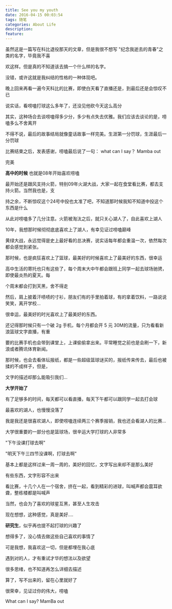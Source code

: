 ```yaml
---
title: See you my youth
date: 2016-04-15 00:03:54
tags: 随笔
categories: About Life
description:
feature:
---
```


虽然这是一篇写在科比退役那天的文章，但是我很不想写 "纪念我逝去的青春"之类的名字，毕竟我不喜

欢这样。但是真的不知道该去搞一个什么样的名字。

没错，或许这就是我纠结的性格的一种体现吧。

<!-- more -->

晚上回来再看一遍今天科比的比赛，即使白天看了直播还是，到最后还是会惊叹不已

说实话，看唠嗑打球这么多年了，还没见他砍今天这么高分

其实，这种场合去谈唠嗑得多少分，多少有点失去优雅。我们应该去谈论的是，唠嗑多么不舍离开

不得不说，最后的故事结局就像童话故事一样完美。生涯第一分罚球，生涯最后一分罚球

比赛结束之后，发表感谢，唠嗑最后说了一句： what can I say？ Mamba out

完美


**高中的时候** 也就是08年开始喜欢唠嗑

最开始还是跟风支持火箭，特别09年火湖大战，大家一起在食堂看比赛，都去支持火箭。当然我也是，支

持之余，不断惊叹这个24号中投也太准了吧，不知道那时候我知不知道中投这个东西是什么

从此对唠嗑多了几分注意。火箭被淘汰之后，就只关心湖人了，自此喜欢上湖人

10年，我想那时候彻彻底底喜欢上了湖人，有幸见证过唠嗑巅峰

黄绿大战，永远觉得是史上最好看的总决赛，说实话每年都会重温一次，依然每次都会感觉到紧张。

那时候，也是疯狂喜欢上了篮球，最美好的时候喜欢上了最美好的东西，很幸运

高中生活的寄托也只有这些了，每个周末大中午都会跟班上同学一起去球场驰骋，即使最炎热的夏天。每

个周末都会打到天黑，舍不得走

然后，肩上披着汗啧啧的寸衫，朋友们有的手里拍着球，有的拿着饮料，一路说说笑笑，离开学校...

很幸运，最美好的时光喜欢上了最美好的东西。

还记得那时候只有一个破 2g 手机，每个月都会开 5 元 30M的流量，只为看看新浪篮球文字直播，有重

要的比赛手机也会带到课堂上，上课偷偷拿出来。平常睡觉之前也是会刷一下，新浪或者腾讯体育新闻。

那时候，也会去看体坛报纸，都是一些超级篮球谜买的，报纸传来传去，最后也被揉的不成样子，但是，

文字的描述却那么能吸引我们...

**大学开始了**

有了足够多的时间，每天都可以看直播，每天下午都可以跟同学一起去打会球

最喜欢的湖人，也慢慢没落了

我是我还是很喜欢湖人，即使唠嗑连续两三个赛季报销，我也还会看湖人的比赛...

大学很重要的一部分也是篮球场，很辛运大学打球的人非常多

"下午没课打球去啊"

"明天下午三四节没课啊，打球去啊"

基本上都是这样过来一周一周的，美好的回忆，文字写出来却不是那么美好

有些东西，文字形容不出来

看比赛，十几个人在一个宿舍，挤在一起，看到精彩的进球，叫喊声都会震耳欲聋，整栋楼都是叫喊声

当然，也会为了喜欢的球星互黑，甚至人生攻击

现在想想，这种感觉，真是美好....



**研究生**，似乎再也提不起打球的兴趣了

想得多了，没心情去做这些自己喜欢的事情了

可是我想，我喜欢这一切，但是都埋在我心底

遇到对的人，才有重试才华的想法以及欲望


很多思绪，也不知道再怎么详细去描述

算了，写不出来的，留在心里就好了

很荣幸，见证过你的伟大，唠嗑

What can I say? MamBa out 
